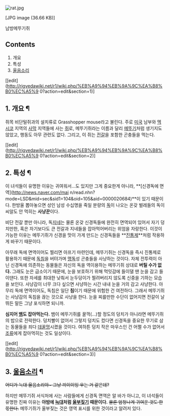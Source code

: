 ![rat.jpg](//rv.wkcdn.net/http://rigvedawiki.net/r1/pds/rat.jpg)

[JPG image (36.66 KB)]

  
남방메뚜기쥐

## Contents

    

1. 개요 
2. 특성 
3. [울음소리](%EC%9A%B8%EC%9D%8C%EC%86%8C%EB%A6%AC.md)

[[edit](http://rigvedawiki.net/r1/wiki.php/%EB%A9%94%EB%9A%9C%EA%B8%B0%EC%A5%9
0?action=edit&section=1)]

## 1. 개요 ¶

쥐목 비단털쥐과의 설치류로 Grasshopper mouse라고 불린다. 주로 [미국](%EB%AF%B8%EA%B5%AD.md) 남부와
[멕시코](%EB%A9%95%EC%8B%9C%EC%BD%94.md) 지역의 [사막](%EC%82%AC%EB%A7%89.md)
지역들에 사는 [쥐](%EC%A5%90.md)로, 메뚜기쥐라는 이름과 달리
[메뚜기](%EB%A9%94%EB%9A%9C%EA%B8%B0.md)처럼 생기지도 않았고, 행동도 아무 관련도 없다. 그리고, 이 쥐는
[전갈](%EC%A0%84%EA%B0%88.md)을 포함한 곤충들을 먹는다.

  

[[edit](http://rigvedawiki.net/r1/wiki.php/%EB%A9%94%EB%9A%9C%EA%B8%B0%EC%A5%9
0?action=edit&section=2)]

## 2. 특성 ¶

이 녀석들이 유명한 이유는 귀여워서...도 있지만 그게 중요한게 아니라, **[신경독에 면역](http://news.naver.com/mai
n/read.nhn?mode=LSD&mid=sec&sid1=104&oid=105&aid=0000020684)**이 있기 때문이다. 한방울
뽑아놓으면 성인 남성 수십명을 죽일 분량의 [독](%EB%8F%85.md)이 나오는 온갖 벌레들의 독이 씨알도 안 먹히는
**사냥꾼**이다.

  

비단 전갈 뿐만 아니라, 독[지네](%EC%A7%80%EB%84%A4.md)는 물론 온갖 신경독들에 완전히 면역되어 있어서 자기
덩치만한, 혹은 자기보다도 큰 전갈과 지네들을 잡아먹어버리는 위엄을 자랑한다. 이것이 가능한 이유는 메뚜기쥐가 신경을 맛이 가게 만드는
신경독들을 **[진통제](%EC%A7%84%ED%86%B5%EC%A0%9C.md)**처럼 작용하게 바꾸기 때문이다.

  

아무래 독에 면역이어도 찔리면 아프기 마련인데, 메뚜기쥐는 신경독을 즉시 진통제로 활용하기 때문에
[독침](%EB%8F%85%EC%B9%A8.md)을 버텨가며 [맹독](%EB%A7%B9%EB%8F%85.md)성 곤충들을 사냥하는
것이다. 자체 전투력이 아닌 신경독에 의존하는 동물들은 자신의 독을 역이용하는 메뚜기쥐 상대로 **버틸 수가 없다.** 그래도 눈은 급소이기
때문에, 눈을 보호하기 위해 먹잇감에 들이댈 땐 눈을 감고 들이댄다. 또한 자세를 최대한 낮춰서 눈두덩이가 찔려버리지 않도록 신중을 기하는
모습을 보인다. 사냥감이 너무 크다 싶으면 사냥하는 시간 내내 눈을 거의 감고 사냥한다. 아무리 독에 면역이어도, 독침은 일단 **침**이기
때문에 위험한 건 여전하다. 그래서 메뚜기쥐는 사냥감의 독침을 끊는 것으로 사냥을 한다. 눈을 찌를만한 수단이 없어지면 전갈이 날뛰든 말든
그냥 포식하면 되니까.

  

**심지어 [뱀](%EB%B1%80.md)도 잡아먹는다.** 뱀이 메뚜기쥐를 꿀꺽(…)할 정도의 덩치가 아니라면 메뚜기쥐의 밥으로 전락한다. 덩치빨이 없어서 그렇지 덩치도 컸다면 신경독을 중요한 무기로 삼는 동물들을 죄다 [데꿀멍](%EB%8D%B0%EA%BF%80%EB%A9%8D.md)시켰을 것이다. 여하튼 덩치 작은 마우스인 건 어쩔 수가 없어서 [조류](%EC%A1%B0%EB%A5%98.md)에게 잡아먹히는 것도 일상이다.

  

[[edit](http://rigvedawiki.net/r1/wiki.php/%EB%A9%94%EB%9A%9C%EA%B8%B0%EC%A5%9
0?action=edit&section=3)]

## 3. [울음소리](%EC%9A%B8%EC%9D%8C%EC%86%8C%EB%A6%AC.md) ¶

  

<del>어디가 늑대 울음소리야~ 그냥 끼이이잉 우는 거 같은데?</del>

  

하지만 메뚜기쥐 서식처에 사는 사람들에게 신경독 면역은 알 바가 아니고, 이 녀석들이 유명한 진짜 이유는 **야밤에
[늑대](%EB%8A%91%EB%8C%80.md)처럼
[울부짖기](%EC%9A%B8%EB%B6%80%EC%A7%96%EA%B8%B0.md) 때문이다.** <del>물론 엄청나게 귀여운 것도
한 몫한다.</del> 메뚜기쥐가 울부짖는 것은 영역 표시를 위한 것이라고 알려저 있다.

